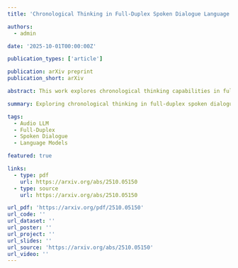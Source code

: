 ```yaml
---
title: 'Chronological Thinking in Full-Duplex Spoken Dialogue Language Models'

authors:
  - admin

date: '2025-10-01T00:00:00Z'

publication_types: ['article']

publication: arXiv preprint
publication_short: arXiv

abstract: This work explores chronological thinking capabilities in full-duplex spoken dialogue language models, enabling more natural and coherent conversational interactions.

summary: Exploring chronological thinking in full-duplex spoken dialogue language models.

tags:
  - Audio LLM
  - Full-Duplex
  - Spoken Dialogue
  - Language Models

featured: true

links:
  - type: pdf
    url: https://arxiv.org/abs/2510.05150
  - type: source
    url: https://arxiv.org/abs/2510.05150

url_pdf: 'https://arxiv.org/pdf/2510.05150'
url_code: ''
url_dataset: ''
url_poster: ''
url_project: ''
url_slides: ''
url_source: 'https://arxiv.org/abs/2510.05150'
url_video: ''
---
```


